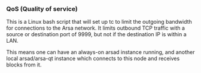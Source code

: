 ### QoS (Quality of service) ###

This is a Linux bash script that will set up tc to limit the outgoing bandwidth for connections to the Arsa network. It limits outbound TCP traffic with a source or destination port of 9999, but not if the destination IP is within a LAN.

This means one can have an always-on arsad instance running, and another local arsad/arsa-qt instance which connects to this node and receives blocks from it.
